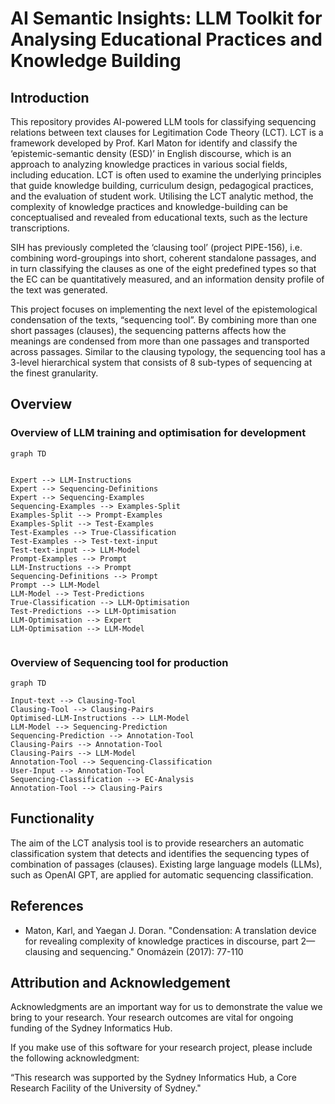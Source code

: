 # AI Semantic Insights: LLM Toolkit for Analysing Educational Practices and Knowledge Building

## Introduction

This repository provides AI-powered LLM tools for classifying sequencing relations between text clauses for Legitimation Code Theory (LCT). LCT is a framework developed by Prof. Karl Maton for identify and classify the ‘epistemic-semantic density (ESD)’ in English discourse, which is an approach to analyzing knowledge practices in various social fields, including education. LCT is often used to examine the underlying principles that guide knowledge building, curriculum design, pedagogical practices, and the evaluation of student work. Utilising the LCT analytic method, the complexity of knowledge practices and knowledge-building can be conceptualised and revealed from educational texts, such as the lecture transcriptions.

SIH has previously completed the ‘clausing tool’ (project PIPE-156), i.e. combining word-groupings into short, coherent standalone passages, and in turn classifying the clauses as one of the eight predefined types so that the EC can be quantitatively measured, and an information density profile of the text was generated.

This project focuses on implementing the next level of the epistemological condensation of the texts, “sequencing tool”. By combining more than one short passages (clauses), the sequencing patterns affects how the meanings are condensed from more than one passages and transported across passages. Similar to the clausing typology, the sequencing tool has a 3-level hierarchical system that consists of 8 sub-types of sequencing at the finest granularity.

## Overview

### Overview of LLM training and optimisation for development



```mermaid
graph TD


Expert --> LLM-Instructions
Expert --> Sequencing-Definitions
Expert --> Sequencing-Examples
Sequencing-Examples --> Examples-Split
Examples-Split --> Prompt-Examples
Examples-Split --> Test-Examples
Test-Examples --> True-Classification
Test-Examples --> Test-text-input
Test-text-input --> LLM-Model
Prompt-Examples --> Prompt
LLM-Instructions --> Prompt
Sequencing-Definitions --> Prompt
Prompt --> LLM-Model
LLM-Model --> Test-Predictions
True-Classification --> LLM-Optimisation
Test-Predictions --> LLM-Optimisation
LLM-Optimisation --> Expert
LLM-Optimisation --> LLM-Model


```

### Overview of Sequencing tool for production



```mermaid
graph TD

Input-text --> Clausing-Tool
Clausing-Tool --> Clausing-Pairs
Optimised-LLM-Instructions --> LLM-Model
LLM-Model --> Sequencing-Prediction
Sequencing-Prediction --> Annotation-Tool
Clausing-Pairs --> Annotation-Tool
Clausing-Pairs --> LLM-Model
Annotation-Tool --> Sequencing-Classification
User-Input --> Annotation-Tool
Sequencing-Classification --> EC-Analysis 
Annotation-Tool --> Clausing-Pairs
```

## Functionality

The aim of the LCT analysis tool is to provide researchers an automatic classification system that detects and identifies the sequencing types of combination of passages (clauses). Existing large language models (LLMs), such as OpenAI GPT, are applied for automatic sequencing classification.

## References

- Maton, Karl, and Yaegan J. Doran. "Condensation: A translation device for revealing complexity of knowledge practices in discourse, part 2—clausing and sequencing." Onomázein (2017): 77-110

## Attribution and Acknowledgement
Acknowledgments are an important way for us to demonstrate the value we bring to your research. Your research outcomes are vital for ongoing funding of the Sydney Informatics Hub.

If you make use of this software for your research project, please include the following acknowledgment:

“This research was supported by the Sydney Informatics Hub, a Core Research Facility of the University of Sydney."

